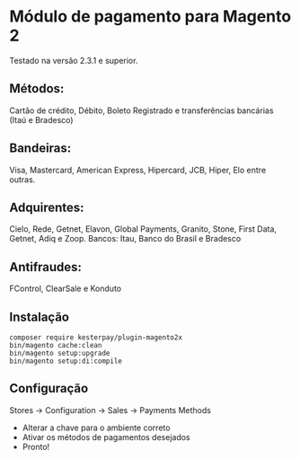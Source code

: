 # Módulo de pagamento para Magento 2
Testado na versão 2.3.1 e superior. 

## Métodos:
Cartão de crédito, Débito, Boleto Registrado e transferências bancárias (Itaú e Bradesco)

## Bandeiras:
Visa, Mastercard, American Express, Hipercard, JCB, Hiper, Elo entre outras.

## Adquirentes:
Cielo, Rede, Getnet, Elavon, Global Payments, Granito, Stone, First Data, Getnet, Adiq e Zoop. Bancos: Itau, Banco do Brasil e Bradesco

## Antifraudes:
FControl, ClearSale e Konduto


## Instalação
 
    composer require kesterpay/plugin-magento2x
    bin/magento cache:clean
    bin/magento setup:upgrade
    bin/magento setup:di:compile
    
## Configuração

Stores -> Configuration -> Sales -> Payments Methods

- Alterar a chave para o ambiente correto
- Ativar os métodos de pagamentos desejados
- Pronto! 
